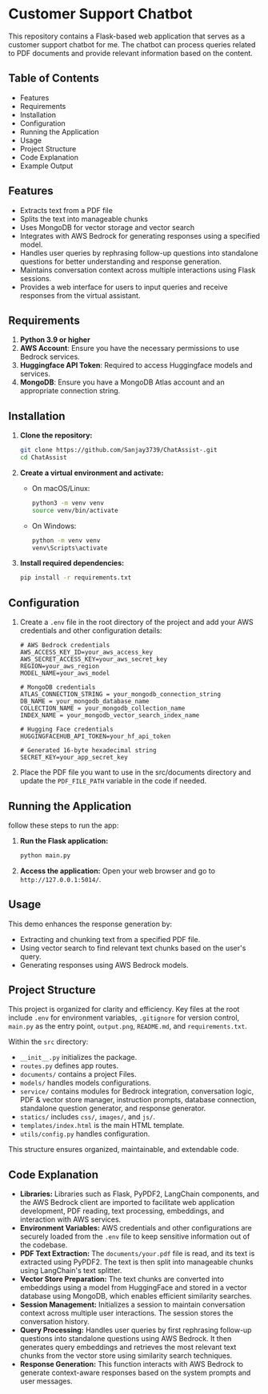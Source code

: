 # Customer Support Chatbot

This repository contains a Flask-based web application that serves as a customer support chatbot for me. The chatbot can process queries related to PDF documents and provide relevant information based on the content.

## Table of Contents

- Features
- Requirements
- Installation
- Configuration
- Running the Application
- Usage
- Project Structure
- Code Explanation
- Example Output

## Features

- Extracts text from a PDF file
- Splits the text into manageable chunks
- Uses MongoDB for vector storage and vector search
- Integrates with AWS Bedrock for generating responses using a specified model.
- Handles user queries by rephrasing follow-up questions into standalone questions for better understanding and response generation.
- Maintains conversation context across multiple interactions using Flask sessions.
- Provides a web interface for users to input queries and receive responses from the virtual assistant.

## Requirements

1. **Python 3.9 or higher**
2. **AWS Account**: Ensure you have the necessary permissions to use Bedrock services.
3. **Huggingface API Token**: Required to access Huggingface models and services.
4. **MongoDB**: Ensure you have a MongoDB Atlas account and an appropriate connection string.

## Installation

1. **Clone the repository:**
   ```bash
   git clone https://github.com/Sanjay3739/ChatAssist-.git
   cd ChatAssist
   ```

2. **Create a virtual environment and activate:**
   - On macOS/Linux:
     ```bash
     python3 -m venv venv
     source venv/bin/activate
     ```
   - On Windows:
     ```bash
     python -m venv venv
     venv\Scripts\activate
     ```

3. **Install required dependencies:**
   ```bash
   pip install -r requirements.txt
   ```

## Configuration

1. Create a `.env` file in the root directory of the project and add your AWS credentials and other configuration details:
    ```dotenv
    # AWS Bedrock credentials
    AWS_ACCESS_KEY_ID=your_aws_access_key
    AWS_SECRET_ACCESS_KEY=your_aws_secret_key
    REGION=your_aws_region
    MODEL_NAME=your_aws_model

    # MongoDB credentials
    ATLAS_CONNECTION_STRING = your_mongodb_connection_string
    DB_NAME = your_mongodb_database_name
    COLLECTION_NAME = your_mongodb_collection_name
    INDEX_NAME = your_mongodb_vector_search_index_name

    # Hugging Face credentials
    HUGGINGFACEHUB_API_TOKEN=your_hf_api_token

    # Generated 16-byte hexadecimal string 
    SECRET_KEY=your_app_secret_key
    ```

2. Place the PDF file you want to use in the src/documents directory and update the `PDF_FILE_PATH` variable in the code if needed.

## Running the Application

follow these steps to run the app:

1. **Run the Flask application:**

    ```bash
    python main.py
    ```

4. **Access the application:** 
Open your web browser and go to `http://127.0.0.1:5014/`. 

## Usage

This demo enhances the response generation by:
- Extracting and chunking text from a specified PDF file.
- Using vector search to find relevant text chunks based on the user's query.
- Generating responses using AWS Bedrock models.

## Project Structure

This project is organized for clarity and efficiency. Key files at the root include `.env` for environment variables, `.gitignore` for version control, `main.py` as the entry point, `output.png`, `README.md`, and `requirements.txt`.

Within the `src` directory:

- `__init__.py` initializes the package.
- `routes.py` defines app routes.
- `documents/` contains a project Files.
- `models/` handles models configurations.
- `service/` contains modules for Bedrock integration, conversation logic, PDF & vector store manager, instruction prompts, database connection, standalone question generator, and response generator.
- `statics/` includes `css/`, `images/`, and `js/`.
- `templates/index.html` is the main HTML template.
- `utils/config.py` handles configuration.

This structure ensures organized, maintainable, and extendable code.

## Code Explanation

- **Libraries:** Libraries such as Flask, PyPDF2, LangChain components, and the AWS Bedrock client are imported to facilitate web application development, PDF reading, text processing, embeddings, and interaction with AWS services.
- **Environment Variables:** AWS credentials and other configurations are securely loaded from the `.env` file to keep sensitive information out of the codebase.
- **PDF Text Extraction:** The `documents/your.pdf` file is read, and its text is extracted using PyPDF2. The text is then split into manageable chunks using LangChain's text splitter.
- **Vector Store Preparation:** The text chunks are converted into embeddings using a model from HuggingFace and stored in a vector database using MongoDB, which enables efficient similarity searches.
- **Session Management:**  Initializes a session to maintain conversation context across multiple user interactions. The session stores the conversation history.
- **Query Processing:** Handles user queries by first rephrasing follow-up questions into standalone questions using AWS Bedrock. It then generates query embeddings and retrieves the most relevant text chunks from the vector store using similarity search techniques.
- **Response Generation:** This function interacts with AWS Bedrock to generate context-aware responses based on the system prompts and user messages.
